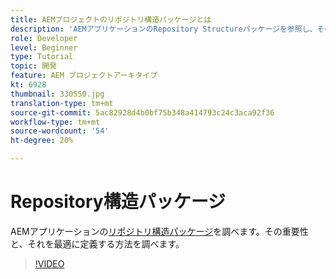 ```yaml
---
title: AEMプロジェクトのリポジトリ構造パッケージとは
description: 'AEMアプリケーションのRepository Structureパッケージを参照し、その重要性と適切に定義する方法を確認します。 '
role: Developer
level: Beginner
type: Tutorial
topic: 開発
feature: AEM プロジェクトアーキタイプ
kt: 6928
thumbnail: 330550.jpg
translation-type: tm+mt
source-git-commit: 5ac82928d4b0bf75b348a414793c24c3aca92f36
workflow-type: tm+mt
source-wordcount: '54'
ht-degree: 20%

---
```



# Repository構造パッケージ

AEMアプリケーションの[リポジトリ構造パッケージ](https://experienceleague.adobe.com/docs/experience-manager-cloud-service/implementing/developing/repository-structure-package.html?lang=ja)を調べます。その重要性と、それを最適に定義する方法を調べます。

>[!VIDEO](https://video.tv.adobe.com/v/330550/?quality=12&learn=on)